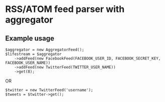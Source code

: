 RSS/ATOM feed parser with aggregator
===============================

Example usage
-------------

	$aggregator = new AggregatorFeed();
	$lifestream = $aggregator
		->addFeed(new FacebookFeed(FACEBOOK_USER_ID, FACEBOOK_SECRET_KEY, FACEBOOK_USER_NAME))
		->addFeed(new TwitterFeed(TWITTER_USER_NAME))
		->get(8);

OR

	$twitter = new TwitterFeed('username');
	$tweets = $twitter->get();
